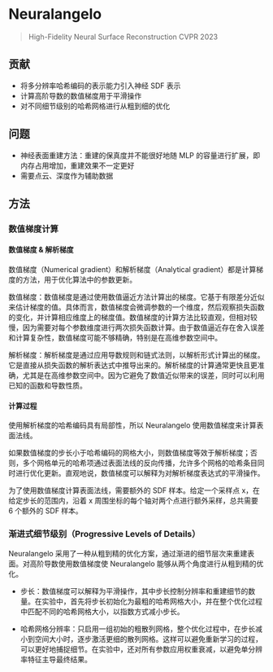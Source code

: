 # Neuralangelo
> High-Fidelity Neural Surface Reconstruction
> CVPR 2023


## 贡献
- 将多分辨率哈希编码的表示能力引入神经 SDF 表示
- 计算高阶导数的数值梯度用于平滑操作
- 对不同细节级别的哈希网格进行从粗到细的优化


## 问题
- 神经表面重建方法：重建的保真度并不能很好地随 MLP 的容量进行扩展，即内存占用增加，重建效果不一定更好
- 需要点云、深度作为辅助数据


## 方法

### 数值梯度计算
#### 数值梯度 & 解析梯度
数值梯度（Numerical gradient）和解析梯度（Analytical gradient）都是计算梯度的方法，用于优化算法中的参数更新。

数值梯度：数值梯度是通过使用数值逼近方法计算出的梯度。它基于有限差分近似来估计梯度的值。具体而言，数值梯度会微调参数的一个维度，然后观察损失函数的变化，并计算相应维度上的梯度值。数值梯度的计算方法比较直观，但相对较慢，因为需要对每个参数维度进行两次损失函数计算。由于数值逼近存在舍入误差和计算复杂性，数值梯度可能不够精确，特别是在高维参数空间中。

解析梯度：解析梯度是通过应用导数规则和链式法则，以解析形式计算出的梯度。它是直接从损失函数的解析表达式中推导出来的。解析梯度的计算通常更快且更准确，尤其是在高维参数空间中。因为它避免了数值近似带来的误差，同时可以利用已知的函数和导数性质。

#### 计算过程
使用解析梯度的哈希编码具有局部性，所以 Neuralangelo 使用数值梯度来计算表面法线。

如果数值梯度的步长小于哈希编码的网格大小，则数值梯度等效于解析梯度；否则，多个网格单元的哈希项通过表面法线的反向传播，允许多个网格的哈希条目同时进行优化更新。直观地说，数值梯度可以解释为对解析梯度表达式的平滑操作。

为了使用数值梯度计算表面法线，需要额外的 SDF 样本。给定一个采样点 x，在给定步长的范围内，沿着 x 周围坐标的每个轴对两个点进行额外采样，总共需要 6 个额外的 SDF 样本。


### 渐进式细节级别（Progressive Levels of Details）
Neuralangelo 采用了一种从粗到精的优化方案，通过渐进的细节层次来重建表面。对高阶导数使用数值梯度使 Neuralangelo 能够从两个角度进行从粗到精的优化。

- 步长：数值梯度可以解释为平滑操作，其中步长控制分辨率和重建细节的数量。在实验中，首先将步长初始化为最粗的哈希网格大小，并在整个优化过程中匹配不同的哈希网格大小，以指数方式减小步长。

- 哈希网格分辨率：只启用一组初始的粗散列网格，整个优化过程中，在步长减小到空间大小时，逐步激活更细的散列网格。这样可以避免重新学习的过程，可以更好地捕捉细节。在实验中，还对所有参数应用权重衰减，以避免单分辨率特征主导最终结果。
